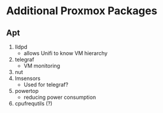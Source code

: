 # Additional Proxmox Packages

## Apt

1. lldpd
    - allows Unifi to know VM hierarchy
1. telegraf
    - VM monitoring
1. nut
1. lmsensors
    - Used for telegraf?
1. powertop
    - reducing power consumption
1. cpufrequtils (?)
